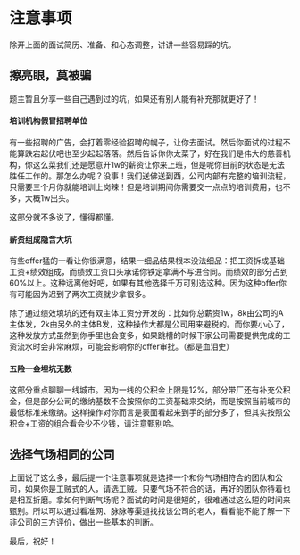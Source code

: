 # 注意事项

除开上面的面试简历、准备、和心态调整，讲讲一些容易踩的坑。

## 擦亮眼，莫被骗

题主暂且分享一些自己遇到过的坑，如果还有别人能有补充那就更好了！

#### 培训机构假冒招聘单位

有一些招聘的广告，会打着零经验招聘的幌子，让你去面试。然后你面试的过程不能算跌宕起伏吧也至少起起落落。然后告诉你你太菜了，好在我们是伟大的慈善机构，你这么菜我们还是愿意开1w的薪资让你来上班，但是呢你目前的状态是无法胜任工作的。那怎么办呢？没事！我们送佛送到西，公司内部有完整的培训流程，只需要三个月你就能培训上岗辣！但是培训期间你需要交一点点的培训费用，也不多，大概1w出头。

这部分就不多说了，懂得都懂。

#### 薪资组成隐含大坑

有些offer猛的一看让你很满意，结果一细品结果根本没法细品：把工资拆成基础工资+绩效组成，而绩效工资口头承诺你铁定拿满不写进合同。而绩效的部分占到60%以上。这种远离他好吧，如果有其他选择千万可别选这种。因为这种offer你有可能因为迟到了两次工资就少拿很多。

除了通过绩效填坑的还有双主体工资分开发的：比如你总薪资1w，8k由公司的A主体发，2k由另外的主体B发，这种操作大都是公司用来避税的。而你要小心了，这种发放方式虽然到你手里也会变多，如果跳槽的时候下家公司需要提供完成的工资流水时会非常麻烦，可能会影响你的offer审批。（都是血泪史）

#### 五险一金埋坑无数

这部分重点聊聊一线城市。因为一线的公积金上限是12%，部分带厂还有补充公积金，但是部分公司的缴纳基数不会按照你的工资基础来交纳，而是按照当前城市的最低标准来缴纳。这样操作对你而言是表面看起来到手的部分多了，但其实按照公积金+工资的组合看会少不少钱，请注意甄别哈。

## 选择气场相同的公司

上面说了这么多，最后提一个注意事项就是选择一个和你气场相符合的团队和公司，如果你是工贼式的人，请选工贼。只要气场不符合的话，再好的团队你待着也是相互折磨。拿如何判断气场呢？面试的时间是很短的，很难通过这么短的时间来甄别。所以可以通过看准网、脉脉等渠道找找该公司的老人，看看能不能了解一下非公司的三方评价，做出一些基本的判断。

最后，祝好！
